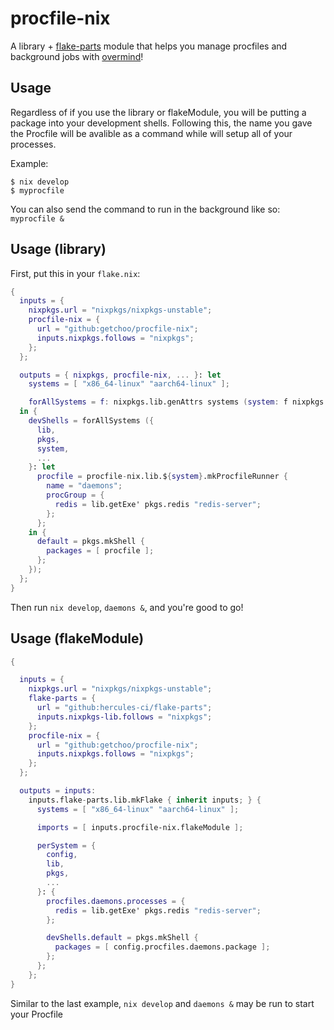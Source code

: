 # procfile-nix

A library + [flake-parts](https://flake.parts/) module that helps you manage procfiles and background jobs with [overmind](https://github.com/DarthSim/overmind)!

## Usage

Regardless of if you use the library or flakeModule, you will be putting a package into your development shells.
Following this, the name you gave the Procfile will be avalible as a command while will setup all of your processes.

Example:

```shell
$ nix develop
$ myprocfile
```

You can also send the command to run in the background like so: `myprocfile &`

## Usage (library)

First, put this in your `flake.nix`:

```nix
{
  inputs = {
    nixpkgs.url = "nixpkgs/nixpkgs-unstable";
    procfile-nix = {
      url = "github:getchoo/procfile-nix";
      inputs.nixpkgs.follows = "nixpkgs";
    };
  };

  outputs = { nixpkgs, procfile-nix, ... }: let
    systems = [ "x86_64-linux" "aarch64-linux" ];

    forAllSystems = f: nixpkgs.lib.genAttrs systems (system: f nixpkgs.legacyPackages.${system});
  in {
    devShells = forAllSystems ({
      lib,
      pkgs,
      system,
      ...
    }: let
      procfile = procfile-nix.lib.${system}.mkProcfileRunner {
        name = "daemons";
        procGroup = {
          redis = lib.getExe' pkgs.redis "redis-server";
        };
      };
    in {
      default = pkgs.mkShell {
        packages = [ procfile ];
      };
    });
  };
}
```

Then run `nix develop`, `daemons &`, and you're good to go!

## Usage (flakeModule)

```nix
{

  inputs = {
    nixpkgs.url = "nixpkgs/nixpkgs-unstable";
    flake-parts = {
      url = "github:hercules-ci/flake-parts";
      inputs.nixpkgs-lib.follows = "nixpkgs";
    };
    procfile-nix = {
      url = "github:getchoo/procfile-nix";
      inputs.nixpkgs.follows = "nixpkgs";
    };
  };

  outputs = inputs:
    inputs.flake-parts.lib.mkFlake { inherit inputs; } {
      systems = [ "x86_64-linux" "aarch64-linux" ];

      imports = [ inputs.procfile-nix.flakeModule ];

      perSystem = {
        config,
        lib,
        pkgs,
        ...
      }: {
        procfiles.daemons.processes = {
          redis = lib.getExe' pkgs.redis "redis-server";
        };

        devShells.default = pkgs.mkShell {
          packages = [ config.procfiles.daemons.package ];
        };
      };
    };
}
```

Similar to the last example, `nix develop` and `daemons &` may be run to start your Procfile
